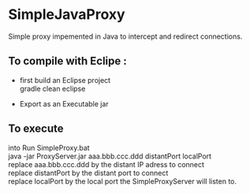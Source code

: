 SimpleJavaProxy
===============

Simple proxy impemented in Java to intercept and redirect connections.

To compile with Eclipe : 
------------------------
- first build an Eclipse project  
gradle clean eclipse  

- Export as an Executable jar  

To execute 
----------

into Run SimpleProxy.bat  
java -jar ProxyServer.jar aaa.bbb.ccc.ddd distantPort localPort  
replace aaa.bbb.ccc.ddd by the distant IP adress to connect  
replace distantPort by the distant port to connect   
replace localPort by the local port the SimpleProxyServer will listen to.  
